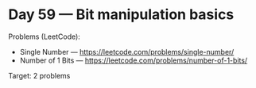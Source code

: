 # Day 59 — Bit manipulation basics

Problems (LeetCode):
- Single Number — https://leetcode.com/problems/single-number/
- Number of 1 Bits — https://leetcode.com/problems/number-of-1-bits/

Target: 2 problems
